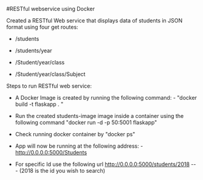 #RESTful webservice using Docker

Created a RESTful Web service that displays data of students in JSON format using four get routes: 
   
* /students
   
* /students/year

* /Student/year/class

* /Student/year/class/Subject
    
Steps to run RESTful web service:

* A Docker Image is created by running the following command: -
 "docker build -t flaskapp . "


* Run the created students-image image inside a container using the following command
  "docker run -d -p 50:5001 flaskapp" 

* Check running docker container by "docker ps"

* App will now be running at the following address: -
  http://0.0.0.0:5000/Students
  
* For specific Id use the following url
  http://0.0.0.0:5000/students/2018  --- (2018 is the id you wish to search) 